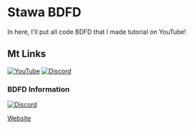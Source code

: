 # Stawa BDFD
In here, I'll put all code BDFD that I made tutorial on YouTube!

## Mt Links
[![YouTube](https://img.shields.io/badge/YouTube-FF0000?style=for-the-badge&logo=youtube&logoColor=white)](https://youtube.com/channel/UCzmk62UFOAcHxWshM1LNgFw)
[![Discord](https://img.shields.io/badge/Discord-7289DA?style=for-the-badge&logo=discord&logoColor=white)](https://discord.com/users/711735439312289813)

### BDFD Information
[![Discord](https://img.shields.io/badge/Discord-7289DA?style=for-the-badge&logo=discord&logoColor=white)](https://discord.com/invite/botdesigner)

[Website](https://botdesignerdiscord.com/)
